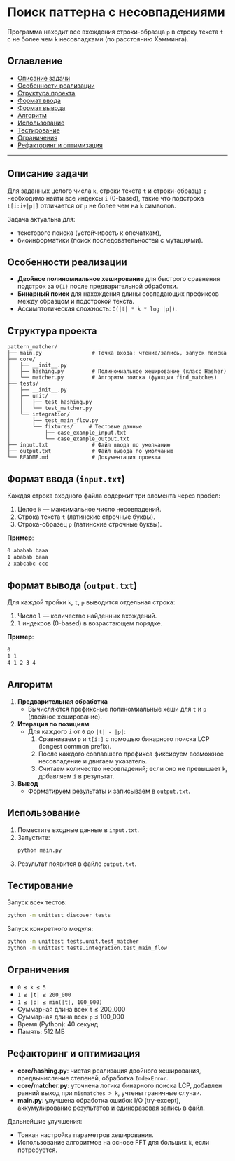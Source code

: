 # Поиск паттерна с несовпадениями

Программа находит все вхождения строки-образца `p` в строку текста `t` с не более чем `k` несовпадками (по расстоянию Хэмминга).

## Оглавление

- [Описание задачи](#описание-задачи)
- [Особенности реализации](#особенности-реализации)
- [Структура проекта](#структура-проекта)
- [Формат ввода](#формат-ввода-inputtxt)
- [Формат вывода](#формат-вывода-outputtxt)
- [Алгоритм](#алгоритм)
- [Использование](#использование)
- [Тестирование](#тестирование)
- [Ограничения](#ограничения)
- [Рефакторинг и оптимизация](#рефакторинг-и-оптимизация)

---

## Описание задачи

Для заданных целого числа `k`, строки текста `t` и строки-образца `p` необходимо найти все индексы `i` (0-based), такие что подстрока `t[i:i+|p|]` отличается от `p` не более чем на `k` символов.

Задача актуальна для:

- текстового поиска (устойчивость к опечаткам),
- биоинформатики (поиск последовательностей с мутациями).


## Особенности реализации

- **Двойное полиномиальное хеширование** для быстрого сравнения подстрок за `O(1)` после предварительной обработки.
- **Бинарный поиск** для нахождения длины совпадающих префиксов между образцом и подстрокой текста.
- Ассимптотическая сложность: `O(|t| * k * log |p|)`.


## Структура проекта

```
pattern_matcher/
├── main.py                # Точка входа: чтение/запись, запуск поиска
├── core/
│   ├── __init__.py
│   ├── hashing.py         # Полиномиальное хеширование (класс Hasher)
│   └── matcher.py         # Алгоритм поиска (функция find_matches)
├── tests/
│   ├── __init__.py
│   ├── unit/
│   │   ├── test_hashing.py
│   │   └── test_matcher.py
│   └── integration/
│       ├── test_main_flow.py
│       └── fixtures/     # Тестовые данные
│           ├── case_example_input.txt
│           └── case_example_output.txt
├── input.txt              # Файл ввода по умолчанию
├── output.txt             # Файл вывода по умолчанию
└── README.md              # Документация проекта
```


## Формат ввода (`input.txt`)

Каждая строка входного файла содержит три элемента через пробел:
1. Целое `k` — максимальное число несовпадений.
2. Строка текста `t` (латинские строчные буквы).
3. Строка-образец `p` (латинские строчные буквы).

**Пример**:
```txt
0 ababab baaa
1 ababab baaa
2 xabcabc ccc
```


## Формат вывода (`output.txt`)

Для каждой тройки `k`, `t`, `p` выводится отдельная строка:
1. Число `l` — количество найденных вхождений.
2. `l` индексов (0-based) в возрастающем порядке.

**Пример**:
```txt
0
1 1
4 1 2 3 4
```


## Алгоритм

1. **Предварительная обработка**
   - Вычисляются префиксные полиномиальные хеши для `t` и `p` (двойное хеширование).
2. **Итерация по позициям**
   - Для каждого `i` от `0` до `|t| - |p|`:
     1. Сравниваем `p` и `t[i:]` с помощью бинарного поиска LCP (longest common prefix).
     2. После каждого совпавшего префикса фиксируем возможное несовпадение и двигаем указатель.
     3. Считаем количество несовпадений; если оно не превышает `k`, добавляем `i` в результат.
3. **Вывод**
   - Форматируем результаты и записываем в `output.txt`.


## Использование

1. Поместите входные данные в `input.txt`.
2. Запустите:
   ```bash
   python main.py
   ```
3. Результат появится в файле `output.txt`.


## Тестирование

Запуск всех тестов:
```bash
python -m unittest discover tests
```

Запуск конкретного модуля:
```bash
python -m unittest tests.unit.test_matcher
python -m unittest tests.integration.test_main_flow
```


## Ограничения

- `0 ≤ k ≤ 5`
- `1 ≤ |t| ≤ 200_000`
- `1 ≤ |p| ≤ min(|t|, 100_000)`
- Суммарная длина всех `t` ≤ 200_000
- Суммарная длина всех `p` ≤ 100_000
- Время (Python): 40 секунд
- Память: 512 МБ


## Рефакторинг и оптимизация

- **core/hashing.py**: чистая реализация двойного хеширования, предвычисление степеней, обработка `IndexError`.
- **core/matcher.py**: уточнена логика бинарного поиска LCP, добавлен ранний выход при `mismatches > k`, учтены граничные случаи.
- **main.py**: улучшена обработка ошибок I/O (try-except), аккумулирование результатов и единоразовая запись в файл.

Дальнейшие улучшения:
- Тонкая настройка параметров хеширования.
- Использование алгоритмов на основе FFT для больших `k`, если потребуется.

